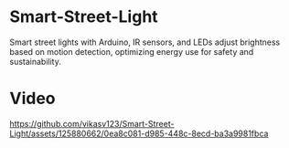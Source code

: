 # Smart-Street-Light
Smart street lights with Arduino, IR sensors, and LEDs adjust brightness based on motion detection, optimizing energy use for safety and sustainability.
# Video
https://github.com/vikasv123/Smart-Street-Light/assets/125880662/0ea8c081-d985-448c-8ecd-ba3a9981fbca


